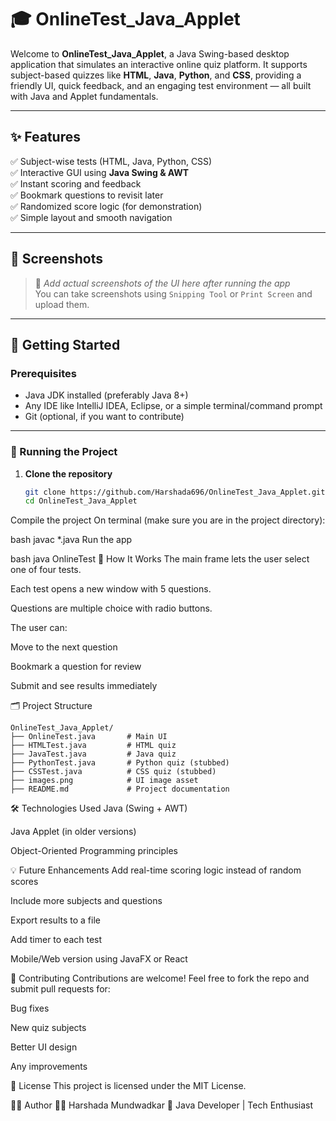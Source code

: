 # 🎓 OnlineTest_Java_Applet

Welcome to **OnlineTest_Java_Applet**, a Java Swing-based desktop application that simulates an interactive online quiz platform. It supports subject-based quizzes like **HTML**, **Java**, **Python**, and **CSS**, providing a friendly UI, quick feedback, and an engaging test environment — all built with Java and Applet fundamentals.

---

## ✨ Features

✅ Subject-wise tests (HTML, Java, Python, CSS)  
✅ Interactive GUI using **Java Swing & AWT**  
✅ Instant scoring and feedback  
✅ Bookmark questions to revisit later  
✅ Randomized score logic (for demonstration)  
✅ Simple layout and smooth navigation  

---

## 📸 Screenshots

> 📍 _Add actual screenshots of the UI here after running the app_  
You can take screenshots using `Snipping Tool` or `Print Screen` and upload them.

---

## 🚀 Getting Started

### Prerequisites

- Java JDK installed (preferably Java 8+)
- Any IDE like IntelliJ IDEA, Eclipse, or a simple terminal/command prompt
- Git (optional, if you want to contribute)

---

### 🔧 Running the Project

1. **Clone the repository**  
   ```bash
   git clone https://github.com/Harshada696/OnlineTest_Java_Applet.git
   cd OnlineTest_Java_Applet
Compile the project
On terminal (make sure you are in the project directory):

bash
javac *.java
Run the app

bash
java OnlineTest
🧠 How It Works
The main frame lets the user select one of four tests.

Each test opens a new window with 5 questions.

Questions are multiple choice with radio buttons.

The user can:

Move to the next question

Bookmark a question for review

Submit and see results immediately

🗂️ Project Structure
```
OnlineTest_Java_Applet/
├── OnlineTest.java       # Main UI
├── HTMLTest.java         # HTML quiz
├── JavaTest.java         # Java quiz
├── PythonTest.java       # Python quiz (stubbed)
├── CSSTest.java          # CSS quiz (stubbed)
├── images.png            # UI image asset
├── README.md             # Project documentation
```
🛠️ Technologies Used
Java (Swing + AWT)

Java Applet (in older versions)

Object-Oriented Programming principles

💡 Future Enhancements
Add real-time scoring logic instead of random scores

Include more subjects and questions

Export results to a file

Add timer to each test

Mobile/Web version using JavaFX or React

🤝 Contributing
Contributions are welcome!
Feel free to fork the repo and submit pull requests for:

Bug fixes

New quiz subjects

Better UI design

Any improvements

📜 License
This project is licensed under the MIT License.

🙋‍♀️ Author
👩‍💻 Harshada Mundwadkar
📌 Java Developer | Tech Enthusiast
